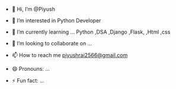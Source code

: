 - 👋 Hi, I’m @Piyush
- 👀 I’m interested in Python Developer

- 🌱 I’m currently learning ... Python ,DSA ,Django ,Flask, ,Html ,css 
- 💞️ I’m looking to collaborate on ...
- 📫 How to reach me piyushrai2566@gmail.com 
- 😄 Pronouns: ...
- ⚡ Fun fact: ...

<!---
Piyushupc/Piyushupc is a ✨ special ✨ repository because its `README.md` (this file) appears on your GitHub profile.
You can click the Preview link to take a look at your changes.
--->
